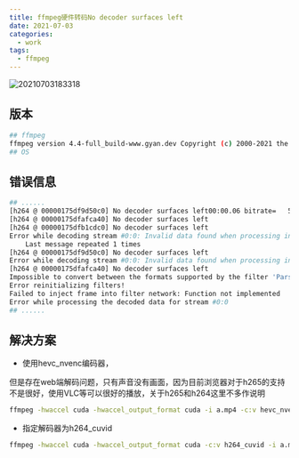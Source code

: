 ```yaml
---
title: ffmpeg硬件转码No decoder surfaces left
date: 2021-07-03
categories:
  - work
tags:
  - ffmpeg
---
```



![20210703183318](https://gitee.com/snowyan/image/raw/master/2021/20210703183318.jpg)

<!-- more -->

## 版本

```bash
## ffmpeg
ffmpeg version 4.4-full_build-www.gyan.dev Copyright (c) 2000-2021 the FFmpeg developers
## OS 

```

## 错误信息

```bash
## ......
[h264 @ 00000175df9d50c0] No decoder surfaces left00:00.06 bitrate=   5.5kbits/s speed=0.792x
[h264 @ 00000175dfafca40] No decoder surfaces left
[h264 @ 00000175dfb1cdc0] No decoder surfaces left
Error while decoding stream #0:0: Invalid data found when processing input
    Last message repeated 1 times
[h264 @ 00000175df9d50c0] No decoder surfaces left
Error while decoding stream #0:0: Invalid data found when processing input
[h264 @ 00000175dfafca40] No decoder surfaces left
Impossible to convert between the formats supported by the filter 'Parsed_null_0' and the filter 'auto_scaler_0'
Error reinitializing filters!
Failed to inject frame into filter network: Function not implemented
Error while processing the decoded data for stream #0:0
## ......
```

## 解决方案

- 使用hevc_nvenc编码器，

但是存在web端解码问题，只有声音没有画面，因为目前浏览器对于h265的支持不是很好，使用VLC等可以很好的播放，关于h265和h264这里不多作说明

```bash
ffmpeg -hwaccel cuda -hwaccel_output_format cuda -i a.mp4 -c:v hevc_nvenc -b:v 5M -y output.mp4
```

- 指定解码器为h264_cuvid

```bash
ffmpeg -hwaccel cuda -hwaccel_output_format cuda -c:v h264_cuvid -i a.mp4 -c:v h264_nvenc -b:v 5M -y output.mp4
```